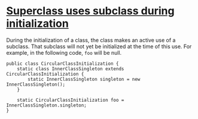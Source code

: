 # [Superclass uses subclass during initialization](https://spotbugs.readthedocs.io/en/latest/bugDescriptions.html#IC_SUPERCLASS_USES_SUBCLASS_DURING_INITIALIZATION)

 During the initialization of a class, the class makes an active use of a subclass.
That subclass will not yet be initialized at the time of this use.
For example, in the following code, `foo` will be null.

    public class CircularClassInitialization {
        static class InnerClassSingleton extends CircularClassInitialization {
            static InnerClassSingleton singleton = new InnerClassSingleton();
        }

        static CircularClassInitialization foo = InnerClassSingleton.singleton;
    }